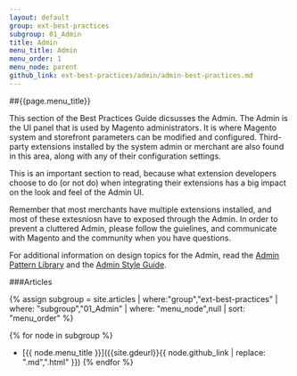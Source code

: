 ```yaml
---
layout: default
group: ext-best-practices
subgroup: 01_Admin
title: Admin
menu_title: Admin
menu_order: 1
menu_node: parent
github_link: ext-best-practices/admin/admin-best-practices.md
---
```


##{{page.menu_title}}

This section of the Best Practices Guide dicsusses the Admin. The Admin is the UI panel that is used by Magento administrators. It is where Magento system and storefront parameters can be modified and configured. Third-party extensions installed by the system admin or merchant are also found in this area, along with any of their configuration settings.

This is an important section to read, because what extension developers choose to do (or not do) when integrating their extensions has a big impact on the look and feel of the Admin UI.

<div class="bs-callout bs-callout-info" id="info">
  <p>Remember that most merchants have multiple extensions installed, and most of these extesniosn have to exposed through the Admin. In order to prevent a cluttered Admin, please follow the guielines, and communicate with Magento and the community when you have questions.</p>
</div>

For additional information on design topics for the Admin, read the [Admin Pattern Library]({{site.gdeurl}}pattern-library/bk-pattern.html) and the [Admin Style Guide]({{site.gdeurl}}design-styleguide/bk-styleguide.html).

###Articles

{% assign subgroup = site.articles | where:"group","ext-best-practices" | where: "subgroup","01_Admin" | where: "menu_node",null | sort: "menu_order" %}

{% for node in subgroup %}
*  [{{ node.menu_title }}]({{site.gdeurl}}{{ node.github_link | replace: ".md",".html" }})
{% endfor %}
